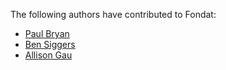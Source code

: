 The following authors have contributed to Fondat:

- [Paul Bryan](mailto:pbryan@anode.ca)
- [Ben Siggers](mailto:ben@siggers.ca)
- [Allison Gau](mailto:allison.gau@gmail.com)
